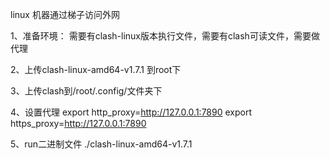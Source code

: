 linux 机器通过梯子访问外网

1、准备环境：
需要有clash-linux版本执行文件，需要有clash可读文件，需要做代理

2、上传clash-linux-amd64-v1.7.1 到root下

3、上传clash到/root/.config/文件夹下

4、设置代理
export http_proxy=http://127.0.0.1:7890
export https_proxy=http://127.0.0.1:7890

5、run二进制文件
./clash-linux-amd64-v1.7.1


